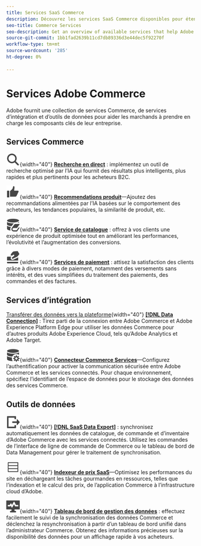 ```yaml
---
title: Services SaaS Commerce
description: Découvrez les services SaaS Commerce disponibles pour étendre les fonctionnalités de storefront Commerce
seo-title: Commerce Services
seo-description: Get an overview of available services that help Adobe Commerce merchants extend storefront capabilities to support key components of their business.
source-git-commit: 1bb1fad2639b11cd7db89336d3e44dec5f92270f
workflow-type: tm+mt
source-wordcount: '285'
ht-degree: 0%

---
```


# Services Adobe Commerce

Adobe fournit une collection de services Commerce, de services d’intégration et d’outils de données pour aider les marchands à prendre en charge les composants clés de leur entreprise.

## Services Commerce

![Recherche](../landing/assets/icon-magnify.svg){width="40"} **[Recherche en direct](https://experienceleague.adobe.com/en/docs/commerce-merchant-services/live-search/overview)** : implémentez un outil de recherche optimisé par l’IA qui fournit des résultats plus intelligents, plus rapides et plus pertinents pour les acheteurs B2C.

![ThumbsUp](../landing/assets/icon-thumbs-up.svg){width="40"} **[Recommendations produit](https://experienceleague.adobe.com/en/en/docs/commerce-merchant-services/product-recommendations/overview)**—Ajoutez des recommandations alimentées par l’IA basées sur le comportement des acheteurs, les tendances populaires, la similarité de produit, etc.

![Données de catalogue pour les services connectés](../landing/assets/icon-data-book.svg){width="40"} **[Service de catalogue](https://experienceleague.adobe.com/en/docs/commerce-merchant-services/catalog-service/overview)** : offrez à vos clients une expérience de produit optimisée tout en améliorant les performances, l’évolutivité et l’augmentation des conversions.

![ Modes de paiement ](../landing/assets/icon-credit-card.svg){width="40"} **[Services de paiement](https://experienceleague.adobe.com/en/docs/commerce-merchant-services/payment-services/overview)** : attisez la satisfaction des clients grâce à divers modes de paiement, notamment des versements sans intérêts, et des vues simplifiées du traitement des paiements, des commandes et des factures.

## Services d’intégration

[Transférer des données vers la plateforme](../landing/assets/icon-transfer-to-platform.svg){width="40"} **[[!DNL Data Connection]](https://experienceleague.adobe.com/en/docs/commerce-merchant-services/data-connection/overview)** : Tirez parti de la connexion entre Adobe Commerce et Adobe Experience Platform Edge pour utiliser les données Commerce pour d’autres produits Adobe Experience Cloud, tels qu’Adobe Analytics et Adobe Target.

![Connexion aux données](../landing/assets/icon-data-setting.svg){width="40"} **[Connecteur Commerce Services](https://experienceleague.adobe.com/en/docs/commerce-merchant-services/user-guides/integration-services/saas)**—Configurez l’authentification pour activer la communication sécurisée entre Adobe Commerce et les services connectés. Pour chaque environnement, spécifiez l’identifiant de l’espace de données pour le stockage des données des services Commerce.

## Outils de données

![Gestion des flux d’exportation de données SaaS](../landing/assets/icon-export.svg){width="40"} **[[!DNL SaaS Data Export]](https://experienceleague.adobe.com/en/docs/commerce-merchant-services/saas-data-export/overview)** : synchronisez automatiquement les données de catalogue, de commande et d’inventaire d’Adobe Commerce avec les services connectés. Utilisez les commandes de l’interface de ligne de commande de Commerce ou le tableau de bord de Data Management pour gérer le traitement de synchronisation.

![Flux de prix des produits](../landing/assets/icon-feed.svg){width="40"} **[Indexeur de prix SaaS](https://experienceleague.adobe.com/en/docs/commerce-merchant-services/price-indexer/price-indexing)**—Optimisez les performances du site en déchargeant les tâches gourmandes en ressources, telles que l’indexation et le calcul des prix, de l’application Commerce à l’infrastructure cloud d’Adobe.

![ Surveillez la synchronisation des données ](../landing/assets/icon-monitoring.svg){width="40"} **[Tableau de bord de gestion des données](https://experienceleague.adobe.com/en/docs/commerce-admin/systems/data-transfer/data-dashboard)** : effectuez facilement le suivi de la synchronisation des données Commerce et déclenchez la resynchronisation à partir d’un tableau de bord unifié dans l’administrateur Commerce. Obtenez des informations précieuses sur la disponibilité des données pour un affichage rapide à vos acheteurs.
